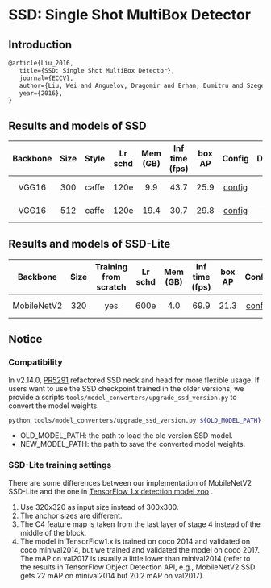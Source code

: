 # SSD: Single Shot MultiBox Detector

## Introduction

<!-- [ALGORITHM] -->

```latex
@article{Liu_2016,
   title={SSD: Single Shot MultiBox Detector},
   journal={ECCV},
   author={Liu, Wei and Anguelov, Dragomir and Erhan, Dumitru and Szegedy, Christian and Reed, Scott and Fu, Cheng-Yang and Berg, Alexander C.},
   year={2016},
}
```

## Results and models of SSD

| Backbone | Size  | Style | Lr schd | Mem (GB) | Inf time (fps) | box AP | Config | Download |
| :------: | :---: | :---: | :-----: | :------: | :------------: | :----: | :------: |  :--------: |
|  VGG16   |  300  | caffe |  120e   |   9.9    |  43.7          |  25.9  | [config](https://github.com/open-mmlab/mmdetection/tree/master/configs/ssd/ssd300_coco.py) | [model](https://download.openmmlab.com/mmdetection/v2.0/ssd/ssd300_coco/ssd300_coco_20210803_015428-d231a06e.pth) &#124; [log](https://download.openmmlab.com/mmdetection/v2.0/ssd/ssd300_coco/ssd300_coco_20210803_015428.log.json) |
|  VGG16   |  512  | caffe |  120e   |   19.4   |  30.7          |  29.8  | [config](https://github.com/open-mmlab/mmdetection/tree/master/configs/ssd/ssd512_coco.py) | [model](https://download.openmmlab.com/mmdetection/v2.0/ssd/ssd512_coco/ssd512_coco_20210803_022849-0a47a1ca.pth) &#124; [log](https://download.openmmlab.com/mmdetection/v2.0/ssd/ssd512_coco/ssd512_coco_20210803_022849.log.json) |

## Results and models of SSD-Lite

|    Backbone    | Size  | Training from scratch | Lr schd | Mem (GB) | Inf time (fps) | box AP | Config | Download |
| :------------: | :---: | :-------------------: | :-----: | :------: | :------------: | :----: | :------: |  :--------: |
|  MobileNetV2   |  320  |        yes            |  600e   |   4.0    |     69.9       |  21.3  | [config](https://github.com/open-mmlab/mmdetection/tree/master/configs/ssd/ssdlite_mobilenetv2_scratch_600e_coco.py) | [model](https://download.openmmlab.com/mmdetection/v2.0/ssd/ssdlite_mobilenetv2_scratch_600e_coco/ssdlite_mobilenetv2_scratch_600e_coco_20210629_110627-974d9307.pth) &#124; [log](https://download.openmmlab.com/mmdetection/v2.0/ssd/ssdlite_mobilenetv2_scratch_600e_coco/ssdlite_mobilenetv2_scratch_600e_coco_20210629_110627.log.json) |

## Notice

### Compatibility

In v2.14.0, [PR5291](https://github.com/open-mmlab/mmdetection/pull/5291) refactored SSD neck and head for more
flexible usage. If users want to use the SSD checkpoint trained in the older versions, we provide a scripts
`tools/model_converters/upgrade_ssd_version.py` to convert the model weights.

```bash
python tools/model_converters/upgrade_ssd_version.py ${OLD_MODEL_PATH} ${NEW_MODEL_PATH}

```

- OLD_MODEL_PATH: the path to load the old version SSD model.
- NEW_MODEL_PATH: the path to save the converted model weights.

### SSD-Lite training settings

There are some differences between our implementation of MobileNetV2 SSD-Lite and the one in [TensorFlow 1.x detection model zoo](https://github.com/tensorflow/models/blob/master/research/object_detection/g3doc/tf1_detection_zoo.md) .

1. Use 320x320 as input size instead of 300x300.
2. The anchor sizes are different.
3. The C4 feature map is taken from the last layer of stage 4 instead of the middle of the block.
4. The model in TensorFlow1.x is trained on coco 2014 and validated on coco minival2014, but we trained and validated the model on coco 2017. The mAP on val2017 is usually a little lower than minival2014 (refer to the results in TensorFlow Object Detection API, e.g., MobileNetV2 SSD gets 22 mAP on minival2014 but 20.2 mAP on val2017).
